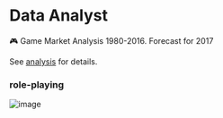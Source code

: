 # Data Analyst
🎮 Game Market Analysis 1980-2016. Forecast for 2017

See [analysis](https://github.com/v-mk-s/data-analyst/blob/master/notebook_final_ver.ipynb) for details.

### role-playing 
![image](https://user-images.githubusercontent.com/32800793/155900181-b81b7aa0-6aca-40f9-b7fb-9a035e591cc2.png)

